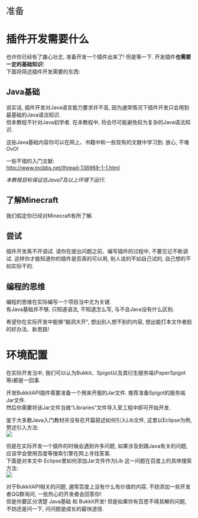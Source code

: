 <p style="font-size:24px;">准备</p>

# 插件开发需要什么
也许你已经有了雄心壮志, 准备开发一个插件出来了! 但是等一下. 开发插件**也需要一定的基础知识**!  
下面将简述插件开发需要的东西:

## Java基础
说实话, 插件开发对Java语言能力要求并不高, 因为通常情况下插件开发只会用到最基础的Java语法知识.  
但本教程不针对Java初学者. 在本教程中, 将会尽可能避免较为复杂的Java语法知识.  

这些Java基础内容你可以在网上、书籍中和一些现有的文献中学习到. 放心, 不难 OvO!  

一些不错的入门文献:  
http://www.mcbbs.net/thread-138969-1-1.html  

*本教程目标保证在Java7及以上环境下运行.*

## 了解Minecraft
我们假定你已经对Minecraft有所了解. 

## 尝试
插件开发离不开调试. 请你在提出问题之前、编写插件的过程中, 不要忘记不断调试. 这样你才能知道你的插件是否真的可以用, 别人说的不如自己试的, 自己想的不如实际干的.

## 编程的思维
编程的思维在实际编写一个项目当中尤为关键.  
有Java基础并不够, 只知道语法, 不知道怎么写, 与不会Java没有什么区别.

希望你在实际开发中能够“脑洞大开”, 想出别人想不到的内容, 想出能打本文作者脸的好办法、新思路!

# 环境配置
在实际开发当中, 我们可以认为Bukkit、Spigot以及其衍生服务端(PaperSpigot等)都是一回事.  

开发BukkitAPI插件需要准备一个用来开服的Jar文件. 推荐准备Spigot的服务端Jar文件.  
然后你需要将该Jar文件当做“Libraries”文件导入至工程中即可开始开发.

鉴于大多数Java入门教材并没有在开篇叙述如何引入Lib文件, 这里以Eclipse为例, 赘述引入方法:  
![](https://miao.su/images/2018/08/09/QQ201808091352474dd4b.png)

但是在实际开发一个插件的时候会遇到许多问题, 如果涉及到跟Java有关的问题, 应该学会使用百度等搜索引擎在网上寻找答案.  
下面是对本文中 Eclipse里如何添加Jar文件作为Lib 这一问题在百度上的具体搜索方法:  
![](https://i.loli.net/2018/08/20/5b7a4b8176b1e.gif)

对于BukkitAPI相关的问题, 通常百度上没有什么有价值的内容, 不妨添加一些开发者QQ群询问, 一些热心的开发者会回答你!  
但是你要区分清楚 Java基础 和 Bukkit开发! 但是如果你有百思不得其解的问题, 不妨还是问一下, 问问题是成长的最快途径.  

